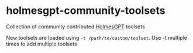 # holmesgpt-community-toolsets
Collection of community contributed [HolmesGPT](https://github.com/robusta-dev/holmesgpt) toolsets


New toolsets are loaded using `-t /path/to/custom/toolset`. Use -t multiple times to add multiple toolsets 